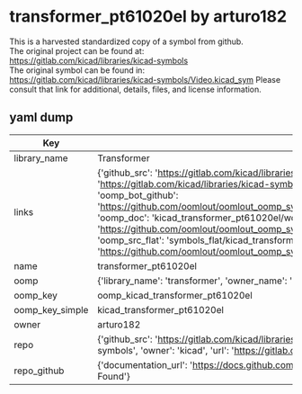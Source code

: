 # transformer_pt61020el by arturo182  
This is a harvested standardized copy of a symbol from github.  
The original project can be found at:  
https://gitlab.com/kicad/libraries/kicad-symbols  
The original symbol can be found in:
https://gitlab.com/kicad/libraries/kicad-symbols/Video.kicad_sym
Please consult that link for additional, details, files, and license information.  
## yaml dump  
| Key | Value |  
| --- | --- |  
| library_name | Transformer |  
| links | {'github_src': 'https://gitlab.com/kicad/libraries/kicad-symbols/Video.kicad_sym', 'github_src_repo': 'https://gitlab.com/kicad/libraries/kicad-symbols', 'oomp_bot': 'kicad_transformer_pt61020el/working', 'oomp_bot_github': 'https://github.com/oomlout/oomlout_oomp_symbol_bot/tree/main/kicad_transformer_pt61020el/working', 'oomp_doc': 'kicad_transformer_pt61020el/working', 'oomp_doc_github': 'https://github.com/oomlout/oomlout_oomp_symbol_doc/tree/main/kicad_transformer_pt61020el/working', 'oomp_src_flat': 'symbols_flat/kicad_transformer_pt61020el/working', 'oomp_src_flat_github': 'https://github.com/oomlout/oomlout_oomp_symbol_src/tree/main/kicad_transformer_pt61020el/working'} |  
| name | transformer_pt61020el |  
| oomp | {'library_name': 'transformer', 'owner_name': 'kicad', 'symbol_name': 'transformer_pt61020el'} |  
| oomp_key | oomp_kicad_transformer_pt61020el |  
| oomp_key_simple | kicad_transformer_pt61020el |  
| owner | arturo182 |  
| repo | {'github_src': 'https://gitlab.com/kicad/libraries/kicad-symbols/Video.kicad_sym', 'name': 'libraries/kicad-symbols', 'owner': 'kicad', 'url': 'https://gitlab.com/kicad/libraries/kicad-symbols'} |  
| repo_github | {'documentation_url': 'https://docs.github.com/rest/repos/repos#get-a-repository', 'message': 'Not Found'} |  

